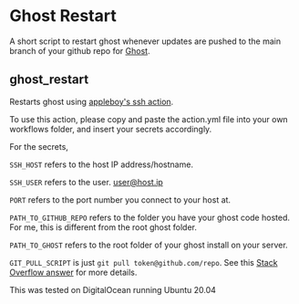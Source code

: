 # Ghost Restart
A short script to restart ghost whenever updates are pushed to the main branch of your github repo for [Ghost](https://github.com/TryGhost/Ghost).

## ghost_restart

Restarts ghost using [appleboy's ssh action](https://github.com/appleboy/ssh-action).

To use this action, please copy and paste the action.yml file into your own workflows folder, and insert your secrets accordingly.
 
For the secrets,

  `SSH_HOST` refers to the host IP address/hostname.
  
  `SSH_USER` refers to the user. user@host.ip
  
  `PORT` refers to the port number you connect to your host at.
  
  `PATH_TO_GITHUB_REPO` refers to the folder you have your ghost code hosted. For me, this is different from the root ghost folder.
  
  `PATH_TO_GHOST` refers to the root folder of your ghost install on your server.
  
  `GIT_PULL_SCRIPT` is just `git pull token@github.com/repo`. See this [Stack Overflow answer](https://stackoverflow.com/questions/61447350/automatically-pull-from-remote-using-github-actions) for more details.
  
This was tested on DigitalOcean running Ubuntu 20.04
